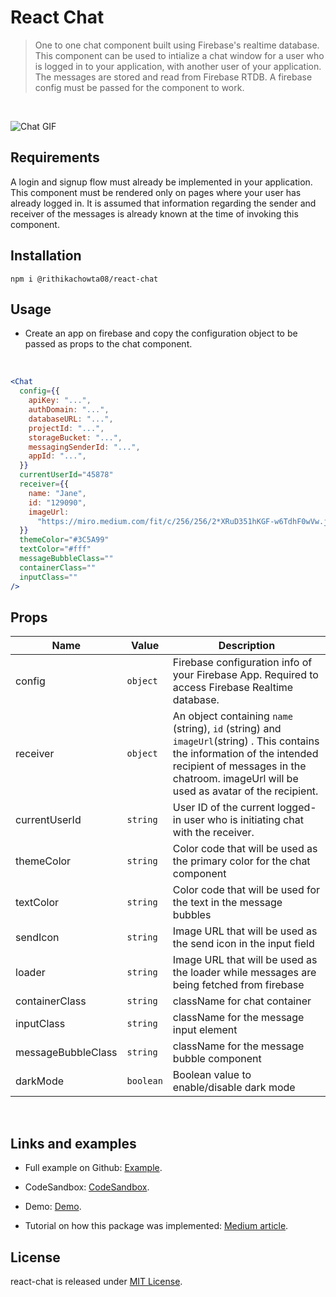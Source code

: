# React Chat

> One to one chat component built using Firebase's realtime database. This component can be used to intialize a chat window for a user who is logged in to your application, with another user of your application. The messages are stored and read from Firebase RTDB. A firebase config must be passed for the component to work.

<br/>

![Chat GIF](https://i.imgur.com/VrV3unZ.gif)

## Requirements

A login and signup flow must already be implemented in your application. This component must be rendered only on pages where your user has already logged in. It is assumed that information regarding the sender and receiver of the messages is already known at the time of invoking this component.

## Installation

`npm i @rithikachowta08/react-chat`

## Usage

- Create an app on firebase and copy the configuration object to be passed as props to the chat component.

<br/>

```jsx harmony
<Chat
  config={{
    apiKey: "...",
    authDomain: "...",
    databaseURL: "...",
    projectId: "...",
    storageBucket: "...",
    messagingSenderId: "...",
    appId: "...",
  }}
  currentUserId="45878"
  receiver={{
    name: "Jane",
    id: "129090",
    imageUrl:
      "https://miro.medium.com/fit/c/256/256/2*XRuD351hKGF-w6TdhF0wVw.jpeg",
  }}
  themeColor="#3C5A99"
  textColor="#fff"
  messageBubbleClass=""
  containerClass=""
  inputClass=""
/>
```

## Props

| Name                                     | Value                        | Description                                                                                                                                                                                                           |
| ---------------------------------------- | ---------------------------- | --------------------------------------------------------------------------------------------------------------------------------------------------------------------------------------------------------------------- |
| config                                | `object`                     | Firebase configuration info of your Firebase App. Required to access Firebase Realtime database.                                                                                    |
| receiver                                     | `object`| An object containing `name` (string), `id` (string) and `imageUrl`(string) . This contains the information of the intended recipient of messages in the chatroom. imageUrl will be used as avatar of the recipient.                                                                                                                          |
| currentUserId                                | `string`                    | User ID of the current logged-in user who is initiating chat with the receiver.
| themeColor                                | `string`                    | Color code that will be used as the primary color for the chat component
| textColor                                | `string`                    | Color code that will be used for the text in the message bubbles
| sendIcon                                | `string`                    | Image URL that will be used as the send icon in the input field
| loader                                | `string`                    | Image URL that will be used as the loader while messages are being fetched from firebase
| containerClass                                | `string`                    | className for chat container
| inputClass                                | `string`                    | className for the message input element
| messageBubbleClass                                | `string`                    | className for the message bubble component
| darkMode                                | `boolean`                    | Boolean value to enable/disable dark mode

<br/>

## Links and examples

- Full example on Github: [Example](https://github.com/rithikachowta08/react-chat/tree/main/example).

- CodeSandbox: [CodeSandbox](https://codesandbox.io/p/devbox/qwymgy).

- Demo: [Demo](https://qwymgy-5173.csb.app/).

- Tutorial on how this package was implemented: [Medium article](https://medium.com/@rithikachowta/building-a-real-time-chat-application-with-react-firebase-and-redux-saga-9cbbdbc34720?postPublishedType=initial).

## License

react-chat is released under [MIT License](https://opensource.org/licenses/MIT).
